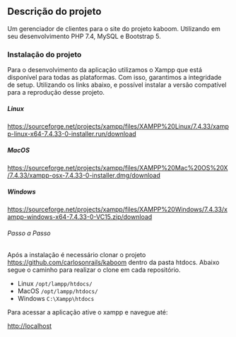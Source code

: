 ## Descrição do projeto

Um gerenciador de clientes para o site do projeto kaboom. Utilizando em seu desenvolvimento PHP 7.4, MySQL e Bootstrap 5. 


### Instalação do projeto 

Para o desenvolvimento da aplicação utilizamos o Xampp que está disponível para todas as plataformas. Com isso, garantimos a integridade de setup. Utilizando os links abaixo, e possível instalar a versão compatível para a reprodução desse projeto. 

##### Linux 

<https://sourceforge.net/projects/xampp/files/XAMPP%20Linux/7.4.33/xampp-linux-x64-7.4.33-0-installer.run/download>

##### MacOS 

<https://sourceforge.net/projects/xampp/files/XAMPP%20Mac%20OS%20X/7.4.33/xampp-osx-7.4.33-0-installer.dmg/download>

##### Windows 

<https://sourceforge.net/projects/xampp/files/XAMPP%20Windows/7.4.33/xampp-windows-x64-7.4.33-0-VC15.zip/download>

###### Passo a Passo

Após a instalação é necessário clonar o projeto <https://github.com/carlosonrails/kaboom> dentro da pasta htdocs. Abaixo segue o caminho para realizar o clone em cada repositório. 

 - Linux
    `/opt/lampp/htdocs/`
 - MacOS 
    `/opt/lampp/htdocs/`
 - Windows 
    `C:\Xampp\htdocs`

Para acessar a aplicação ative o xampp e navegue até:

<http://localhost>


